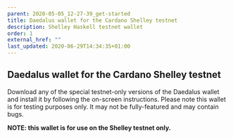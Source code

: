 ```yaml
---
parent: 2020-05-05_12-27-39_get-started
title: Daedalus wallet for the Cardano Shelley testnet
description: Shelley Haskell testnet wallet
order: 1
external_href: ""
last_updated: 2020-06-29T14:34:35+01:00
---
```

## Daedalus wallet for the Cardano Shelley testnet

Download any of the special testnet-only versions of the Daedalus wallet and install it by following the on-screen instructions. Please note this wallet is for testing purposes only. It may not be fully-featured and may contain bugs.

__NOTE: this wallet is for use on the Shelley testnet only.__

<!-- include components/ShelleyDaedalusDownloaders -->
